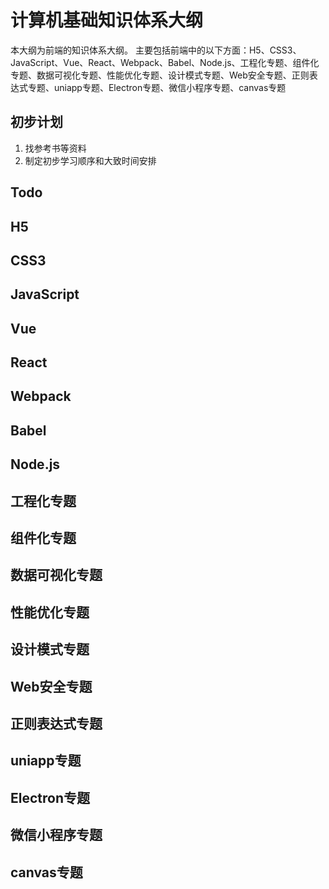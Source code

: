 # 计算机基础知识体系大纲
本大纲为前端的知识体系大纲。
主要包括前端中的以下方面：H5、CSS3、JavaScript、Vue、React、Webpack、Babel、Node.js、工程化专题、组件化专题、数据可视化专题、性能优化专题、设计模式专题、Web安全专题、正则表达式专题、uniapp专题、Electron专题、微信小程序专题、canvas专题

## 初步计划
1. 找参考书等资料
2. 制定初步学习顺序和大致时间安排

## Todo


## H5
## CSS3
## JavaScript
## Vue
## React
## Webpack
## Babel
## Node.js
## 工程化专题
## 组件化专题
## 数据可视化专题
## 性能优化专题
## 设计模式专题
## Web安全专题
## 正则表达式专题
## uniapp专题
## Electron专题
## 微信小程序专题
## canvas专题

